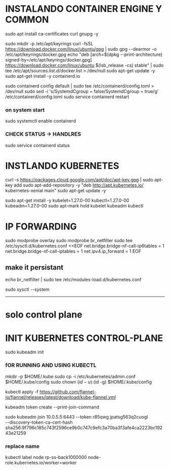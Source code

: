 # INSTALANDO CONTAINER ENGINE Y COMMON
sudo apt install ca-certificates curl gnupg  -y


sudo mkdir -p /etc/apt/keyrings
curl -fsSL https://download.docker.com/linux/ubuntu/gpg | sudo gpg --dearmor -o /etc/apt/keyrings/docker.gpg
echo "deb [arch=$(dpkg --print-architecture) signed-by=/etc/apt/keyrings/docker.gpg] https://download.docker.com/linux/ubuntu $(lsb_release -cs) stable" | sudo tee /etc/apt/sources.list.d/docker.list > /dev/null
sudo apt-get update -y
sudo apt-get install -y containerd.io

sudo containerd config default | sudo tee /etc/containerd/config.toml > /dev/null
sudo sed -i 's/SystemdCgroup = false/SystemdCgroup = true/g' /etc/containerd/config.toml
sudo service containerd restart

### on system start
sudo systemctl enable containerd

### CHECK STATUS -> HANDLRES
sudo service containerd status 

# INSTLANDO KUBERNETES
curl -s https://packages.cloud.google.com/apt/doc/apt-key.gpg | sudo apt-key add
sudo apt-add-repository -y "deb http://apt.kubernetes.io/ kubernetes-xenial main"
sudo apt-get update -y

<!-- Uso la 1.27 por que la ulktima es la 1.28 y quiero una que no este tan reciente -->
sudo apt-get install -y kubelet=1.27.0-00 kubectl=1.27.0-00 kubeadm=1.27.0-00
sudo apt-mark hold kubelet kubeadm kubectl

# IP FORWARDING
sudo modprobe overlay
sudo modprobe br_netfilter
sudo tee /etc/sysctl.d/kubernetes.conf <<EOF
net.bridge.bridge-nf-call-ip6tables = 1
net.bridge.bridge-nf-call-iptables = 1
net.ipv4.ip_forward = 1
EOF
## make it persistant
echo br_netfilter | sudo tee /etc/modules-load.d/kubernetes.conf

sudo sysctl --system


--- 
# solo control plane

# INIT KUBERNETES CONTROL-PLANE
sudo kubeadm init

### fOR RUNNING AND USING KUBECTL
mkdir -p $HOME/.kube
sudo cp -i /etc/kubernetes/admin.conf $HOME/.kube/config
sudo chown $(id -u):$(id -g) $HOME/.kube/config

kubectl apply -f https://github.com/flannel-io/flannel/releases/latest/download/kube-flannel.yml




kubeadm token create --print-join-command

sudo kubeadm join 10.0.5.5:6443 --token r85qwg.jpatsg563q2cuogl \
--discovery-token-ca-cert-hash sha256:9f796c185c743f2596ce9b0c747c9efc3a70ba3f3afe4ca2223bc19243e21259


### replace name
kubectl label node rp-ss-back1000000 node-role.kubernetes.io/worker=worker
